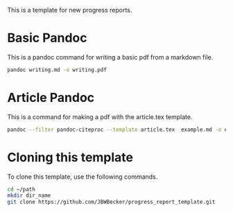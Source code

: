This is a template for new progress reports.

# Basic Pandoc
This is a pandoc command for writing a basic pdf from a markdown file.
```bash
pandoc writing.md -o writing.pdf
```

# Article Pandoc
This is a command for making a pdf with the article.tex template.
```bash
pandoc --filter pandoc-citeproc --template article.tex  example.md -o example.pdf
```
# Cloning this template
To clone this template, use the following commands.
```bash
cd ~/path
mkdir dir_name
git clone https://github.com/JBWBecker/progress_report_template.git
```
